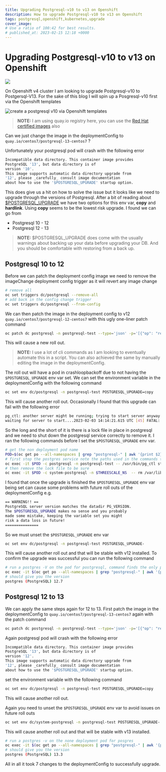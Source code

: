 ```yaml
---
title: Upgrading Postgresql-v10 to v13 on Openshift
description: How to upgrade Postgresql-v10 to v13 on Openshift
tags: postgresql,openshift,kubernetes,upgrade
cover_image: 
# Use a ratio of 100:42 for best results.
# published_at: 2023-02-15 12:18 +0000
---
```

# Upgrading Postgresql-v10 to v13 on Openshift

![](https://dev-to-uploads.s3.amazonaws.com/uploads/articles/k42vumrw4xmdzhumwlig.png)

On Openshift v4 cluster I am looking to upgrade Postgresql-v10 to Postgersql-V13. For the sake of this blog I will spin up a Posgresql-v10 first via the Openshift templates

![create a postgresql v10 via Openshift templates](https://dev-to-uploads.s3.amazonaws.com/uploads/articles/rgywm33xr78g12q1nkxq.gif)
>**NOTE:** I am using quay.io registry here, you can use the [Red Hat certified images](https://catalog.redhat.com/software/containers/search?q=postgresql&p=1) also

Can we just change the image in the deploymentConfig to `quay.io/centos7/postgresql-13-centos7` ?

Unfortunately your postgresql pod will crash with the following error
```bash
Incompatible data directory. This container image provides
PostgreSQL '13', but data directory is of
version '10'.
This image supports automatic data directory upgrade from
'12', please _carefully_ consult image documentation
about how to use the '$POSTGRESQL_UPGRADE' startup option.
```
This does give us a hit on how to solve the issue but it looks like we need to upgrade through the versions of Postgresql. After a bit of reading about [$POSTGRESQL_UPGRADE](https://catalog.redhat.com/software/containers/rhel8/postgresql-12/5db133bd5a13461646df330b) we have two options for this env var, **copy** and **hardlink**. Using **copy** seems to be the lowest risk upgrade. I  found we can go from
- Postgresql 10 - 12
- Postgresql 12 - 13

>**NOTE:** $POSTGRESQL_UPGRADE does come with the usually warnings about backing up your data before upgrading your DB. And you should be comfortable with restoring from a back up. 

## Postgresql 10 to 12
Before we can patch the deployment config image we need to remove the imageChange deployment config trigger as it will revert any image change
```bash
# remove all
oc set triggers dc/postgresql --remove-all
# add back in the config change trigger
oc set triggers dc/postgresql --from-config
```
We can then patch the image in the deployment config to v12 `quay.io/centos7/postgresql-12-centos7` with this ugly one-liner patch command
```bash
oc patch dc postgresql -n postgresql-test --type='json' -p='[{"op": "replace", "path": "/spec/template/spec/containers/0/image", "value":"quay.io/centos7/postgresql-12-centos7"}]'
```
This will cause a new roll out.
>**NOTE:** I use a lot of cli commands as I am looking to eventually automate this in a script. You can also achieved the same by manually editing the image in the deploymentConfig. 

The roll out will have a pod in crashloopbackoff due to not having the `$POSTGRESQL_UPGRADE` env var set. We can  set the environment variable in the deploymentConfig with the following command
```bash
oc set env dc/postgresql -n postgresql-test POSTGRESQL_UPGRADE=copy
``` 
This will cause another roll out. Occasionally I found that this upgrade can fail with the following error
```bash
pg_ctl: another server might be running; trying to start server anyway
waiting for server to start....2023-02-03 14:14:21.615 UTC [45] FATAL:  lock file "postmaster.pid" already exists
```
So the long and the short of it is there is a lock file in place in postgresql and we need to shut down the postgresql service correctly to remove it. I ran the following commands before I set the `$POSTGRESQL_UPGRADE` env var.
```bash
# get the non deployment pod name
POD=$(oc get po --all-namespaces | grep "postgresql-" | awk '{print $2}' | grep -wv deploy)
# first stop the postgres service note the paths used in the commands the postgresql database name 'userdata' in this case
oc exec -it $POD -c postgresql -n postgresql-test -- /usr/bin/pg_ctl stop -D /var/lib/pgsql/data/userdata
# then remove the lock file to be sure
oc exec -it $POD -c system-postgresql -n $THREESCALE_NS  -- rm /var/lib/pgsql/data/userdata/postmaster.pid
 ```
 
I found that once the upgrade is finished the `$POSTGRESQL_UPGRADE` env var being set can cause some problems with future roll outs of the deploymentConfig e.g.
```bash
== WARNING!! ==
PostgreSQL server version matches the datadir PG_VERSION.
The $POSTGRESQL_UPGRADE makes no sense and you probably
made some mistake, keeping the variable set you might
risk a data loss in future!
===============
```
So we must unset the `$POSTGRESQL_UPGRADE` env var 
```bash
oc set env dc/postgresql -n postgresql-test POSTGRESQL_UPGRADE-
```
This will cause another roll out and that will be stable with v12 installed. To confirm the upgrade was successful you can run the following command
```bash
# run a postgres -V on the pod for postgresql, command finds the only pod that is not the deploy pod
oc exec -it $(oc get po --all-namespaces | grep "postgresql-" | awk '{print $2}' | grep -wv deploy) -n postgresql-test -- postgres -V
# should give you the version
postgres (PostgreSQL) 12.7
```

## Postgresql 12 to 13
We can apply the same steps again for 12 to 13. First patch the image in the deploymentConfig to `quay.io/centos7/postgresql-13-centos7` again with the patch command
```bash
oc patch dc postgresql -n postgresql-test --type='json' -p='[{"op": "replace", "path": "/spec/template/spec/containers/0/image", "value":"quay.io/centos7/postgresql-13-centos7"}]'
```

Again postgresql pod will crash with the following error
```bash
Incompatible data directory. This container image provides
PostgreSQL '13', but data directory is of
version '12'.
This image supports automatic data directory upgrade from
'12', please _carefully_ consult image documentation
about how to use the '$POSTGRESQL_UPGRADE' startup option.
```
set the environment variable with the following command
```bash
oc set env dc/postgresql -n postgresql-test POSTGRESQL_UPGRADE=copy
``` 
This will cause another roll out. 

Again you need to unset the `$POSTGRESQL_UPGRADE` env var to avoid issues on future roll outs

```bash
oc set env dc/system-postgresql -n postgresql-test POSTGRESQL_UPGRADE-
```
This will cause another roll out and that will be stable with v13 installed.
```bash
# run a postgres -v on the none deployment pod for posgres
oc exec -it $(oc get po --all-namespaces | grep "postgresql-" | awk '{print $2}' | grep -wv deploy) -n postgresql-test -- postgres -V
# should give you the version
postgres (PostgreSQL) 13.3
```
All in all it took 7 changes to the deploymentConfig to successfully upgrade. 

